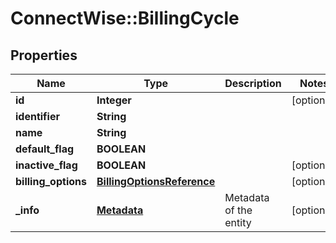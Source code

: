 # ConnectWise::BillingCycle

## Properties
Name | Type | Description | Notes
------------ | ------------- | ------------- | -------------
**id** | **Integer** |  | [optional] 
**identifier** | **String** |  | 
**name** | **String** |  | 
**default_flag** | **BOOLEAN** |  | 
**inactive_flag** | **BOOLEAN** |  | [optional] 
**billing_options** | [**BillingOptionsReference**](BillingOptionsReference.md) |  | [optional] 
**_info** | [**Metadata**](Metadata.md) | Metadata of the entity | [optional] 


